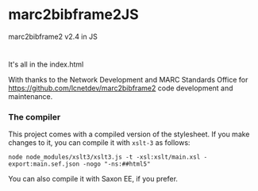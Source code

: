 # marc2bibframe2JS
marc2bibframe2 v2.4 in JS
#
It's all in the index.html

With thanks to the  Network Development and MARC Standards Office for https://github.com/lcnetdev/marc2bibframe2 code development and maintenance.

### The compiler

This project comes with a compiled version of the stylesheet. If you
make changes to it, you can compile it with `xslt-3` as follows:

```
node node_modules/xslt3/xslt3.js -t -xsl:xslt/main.xsl -export:main.sef.json -nogo "-ns:##html5"
```

You can also compile it with Saxon EE, if you prefer.
